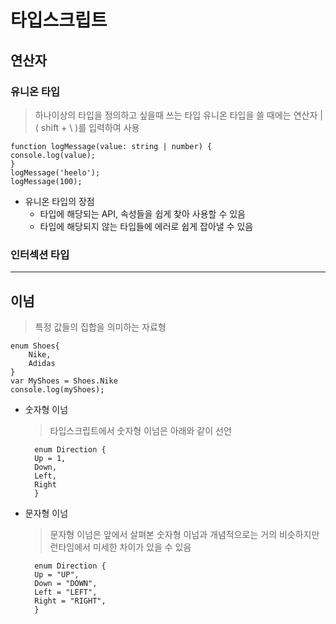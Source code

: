 # 타입스크립트
## 연산자
### 유니온 타입
> 하나이상의 타입을 정의하고 싶을때 쓰는 타입 유니온 타입을 쓸 때에는 연산자 | ( shift + \ )를 입력하여 사용
    
    function logMessage(value: string | number) {
    console.log(value);
    }
    logMessage('heelo');
    logMessage(100);
- 유니온 타입의 장점
    - 타입에 해당되는 API, 속성들을 쉽게 찾아 사용할 수 있음
    - 타입에 해당되지 않는 타입들에 에러로 쉽게 잡아낼 수 있음

### 인터섹션 타입
> 

---

## 이넘
> 특정 값들의 집합을 의미하는 자료형

    enum Shoes{ 
        Nike,
        Adidas
    }
    var MyShoes = Shoes.Nike
    console.log(myShoes);

- 숫자형 이넘
    > 타입스크립트에서 숫자형 이넘은 아래와 같이 선언

        enum Direction {
        Up = 1,
        Down,
        Left,
        Right
        }                                                                                                              

- 문자형 이넘
    > 문자형 이넘은 앞에서 살펴본 숫자형 이넘과 개념적으로는 거의 비슷하지만 런타임에서 미세한 차이가 있을 수 있음
    
        enum Direction {
        Up = "UP",
        Down = "DOWN",
        Left = "LEFT",
        Right = "RIGHT",
        }